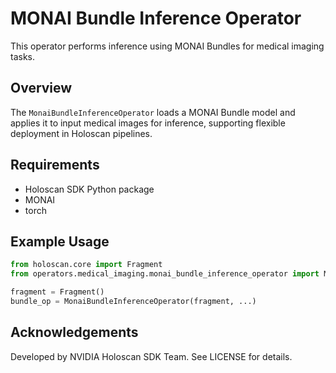 # MONAI Bundle Inference Operator

This operator performs inference using MONAI Bundles for medical imaging tasks.

## Overview

The `MonaiBundleInferenceOperator` loads a MONAI Bundle model and applies it to input medical images for inference, supporting flexible deployment in Holoscan pipelines.

## Requirements

- Holoscan SDK Python package
- MONAI
- torch

## Example Usage

```python
from holoscan.core import Fragment
from operators.medical_imaging.monai_bundle_inference_operator import MonaiBundleInferenceOperator

fragment = Fragment()
bundle_op = MonaiBundleInferenceOperator(fragment, ...)
```

## Acknowledgements

Developed by NVIDIA Holoscan SDK Team. See LICENSE for details.
